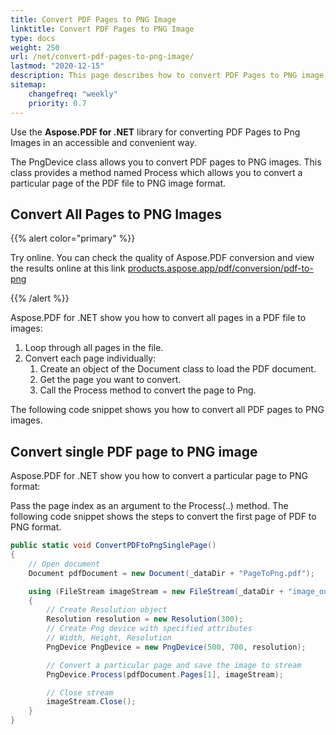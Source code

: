 ```yaml
---
title: Convert PDF Pages to PNG Image
linktitle: Convert PDF Pages to PNG Image 
type: docs
weight: 250
url: /net/convert-pdf-pages-to-png-image/
lastmod: "2020-12-15"
description: This page describes how to convert PDF Pages to PNG image, convert all and single Pages to PNG images with Aspose.PDF for .NET.
sitemap:
    changefreq: "weekly"
    priority: 0.7
---
```


Use the **Aspose.PDF for .NET** library for converting PDF Pages to Png Images in an accessible and convenient way.

The PngDevice class allows you to convert PDF pages to PNG images. This class provides a method named Process which allows you to convert a particular page of the PDF file to PNG image format.

## Convert All Pages to PNG Images

{{% alert color="primary" %}} 

Try online. You can check the quality of Aspose.PDF conversion and view the results online at this link [products.aspose.app/pdf/conversion/pdf-to-png](https://products.aspose.app/pdf/conversion/pdf-to-png)

{{% /alert %}}

Aspose.PDF for .NET show you how to convert all pages in a PDF file to images:

1. Loop through all pages in the file.
1. Convert each page individually:
    1. Create an object of the Document class to load the PDF document.
    1. Get the page you want to convert.
    1. Call the Process method to convert the page to Png.

The following code snippet shows you how to convert all PDF pages to PNG images.

## Convert single PDF page to PNG image

Aspose.PDF for .NET show you how to convert a particular page to PNG format:

Pass the page index as an argument to the Process(..) method.
The following code snippet shows the steps to convert the first page of PDF to PNG format.

```csharp
public static void ConvertPDFtoPngSinglePage()
{
    // Open document
    Document pdfDocument = new Document(_dataDir + "PageToPng.pdf");

    using (FileStream imageStream = new FileStream(_dataDir + "image_out.Png", FileMode.Create))
    {
        // Create Resolution object
        Resolution resolution = new Resolution(300);
        // Create Png device with specified attributes
        // Width, Height, Resolution
        PngDevice PngDevice = new PngDevice(500, 700, resolution);

        // Convert a particular page and save the image to stream
        PngDevice.Process(pdfDocument.Pages[1], imageStream);

        // Close stream
        imageStream.Close();
    }
}
```
